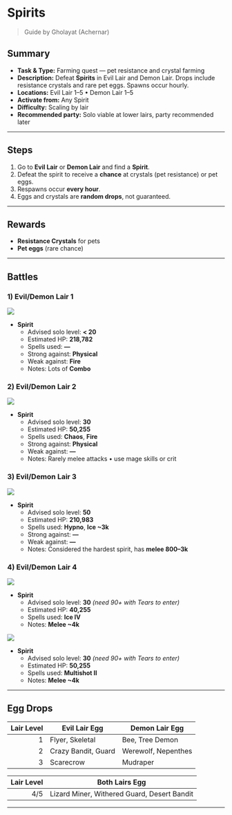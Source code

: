 # Spirits

> Guide by Gholayat (Achernar)


## Summary
- **Task & Type:** Farming quest — pet resistance and crystal farming
- **Description:** Defeat **Spirits** in Evil Lair and Demon Lair. Drops include resistance crystals and rare pet eggs. Spawns occur hourly.
- **Locations:** Evil Lair 1–5 • Demon Lair 1–5
- **Activate from:** Any Spirit
- **Difficulty:** Scaling by lair
- **Recommended party:** Solo viable at lower lairs, party recommended later

---

## Steps
1. Go to **Evil Lair** or **Demon Lair** and find a **Spirit**.  
2. Defeat the spirit to receive a **chance** at crystals (pet resistance) or pet eggs.  
3. Respawns occur **every hour**.  
4. Eggs and crystals are **random drops**, not guaranteed.  

---

## Rewards
- **Resistance Crystals** for pets  
- **Pet eggs** (rare chance)  

---

## Battles

### 1) Evil/Demon Lair 1
![][img-hellcat]

- **Spirit**
    - Advised solo level: **< 20** 
    - Estimated HP: **218,782**
    - Spells used: **—**
    - Strong against: **Physical**
    - Weak against: **Fire**
    - Notes: Lots of **Combo**
  
### 2) Evil/Demon Lair 2
![][img-berserker]

- **Spirit**
    - Advised solo level: **30**
    - Estimated HP: **50,255**
    - Spells used: **Chaos**, **Fire**
    - Strong against: **Physical**
    - Weak against: **—**
    - Notes: Rarely melee attacks • use mage skills or crit

### 3) Evil/Demon Lair 3
![][img-aurora_lion]

- **Spirit**
    - Advised solo level: **50**
    - Estimated HP: **210,983**
    - Spells used: **Hypno**, **Ice ~3k**
    - Strong against: **—**
    - Weak against: **—**
    - Notes: Considered the hardest spirit, has **melee 800–3k**

### 4) Evil/Demon Lair 4  
![][img-felsworn]  

- **Spirit**
    - Advised solo level: **30** *(need 90+ with Tears to enter)*
    - Estimated HP: **40,255**
    - Spells used: **Ice IV**
    - Notes: **Melee ~4k**

![][img-ogrewalker]  

- **Spirit**
    - Advised solo level: **30** *(need 90+ with Tears to enter)*
    - Estimated HP: **50,255**
    - Spells used: **Multishot II**
    - Notes: **Melee ~4k**

---

## Egg Drops

| Lair Level | Evil Lair Egg                               | Demon Lair Egg      |
| ---------: | ------------------------------------------- | ------------------- |
|          1 | Flyer, Skeletal                             | Bee, Tree Demon     |
|          2 | Crazy Bandit, Guard                         | Werewolf, Nepenthes |
|          3 | Scarecrow                                   | Mudraper            |

| Lair Level | Both Lairs Egg                                               |
| ---------: | ------------------------------------------------------------ |
|        4/5 | Lizard Miner, Withered Guard, Desert Bandit                  |

---

[img-hellcat]: ../assets/monsters/hell_cat.gif
[img-berserker]: ../assets/monsters/berserker.gif
[img-aurora_lion]: ../assets/monsters/aurora_lion.gif
[img-felsworn]: ../assets/monsters/felsworn.gif
[img-ogrewalker]: ../assets/monsters/ogrewalker.gif
